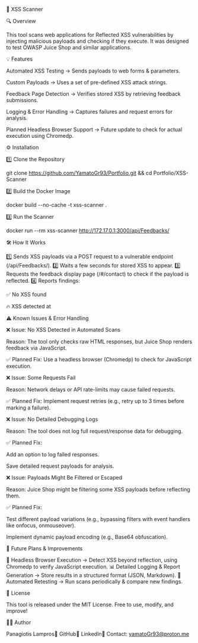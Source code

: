 📌 XSS Scanner

🔍 Overview

This tool scans web applications for Reflected XSS vulnerabilities by injecting malicious payloads and checking if they execute. It was designed to test OWASP Juice Shop and similar applications.

💡 Features

Automated XSS Testing → Sends payloads to web forms & parameters.

Custom Payloads → Uses a set of pre-defined XSS attack strings.

Feedback Page Detection → Verifies stored XSS by retrieving feedback submissions.

Logging & Error Handling → Captures failures and request errors for analysis.

Planned Headless Browser Support → Future update to check for actual execution using Chromedp.

⚙️ Installation

1️⃣ Clone the Repository

git clone https://github.com/YamatoGr93/Portfolio.git && cd Portfolio/XSS-Scanner

2️⃣ Build the Docker Image

docker build --no-cache -t xss-scanner .

3️⃣ Run the Scanner

docker run --rm xss-scanner http://172.17.0.1:3000/api/Feedbacks/

🛠️ How It Works

1️⃣ Sends XSS payloads via a POST request to a vulnerable endpoint (/api/Feedbacks/).
2️⃣ Waits a few seconds for stored XSS to appear.
3️⃣ Requests the feedback display page (/#/contact) to check if the payload is reflected.
4️⃣ Reports findings:

✅ No XSS found

🔥 XSS detected at <URL>

⚠️ Known Issues & Error Handling

❌ Issue: No XSS Detected in Automated Scans

Reason: The tool only checks raw HTML responses, but Juice Shop renders feedback via JavaScript.

✅ Planned Fix: Use a headless browser (Chromedp) to check for JavaScript execution.

❌ Issue: Some Requests Fail

Reason: Network delays or API rate-limits may cause failed requests.

✅ Planned Fix: Implement request retries (e.g., retry up to 3 times before marking a failure).

❌ Issue: No Detailed Debugging Logs

Reason: The tool does not log full request/response data for debugging.

✅ Planned Fix:

Add an option to log failed responses.

Save detailed request payloads for analysis.

❌ Issue: Payloads Might Be Filtered or Escaped

Reason: Juice Shop might be filtering some XSS payloads before reflecting them.

✅ Planned Fix:

Test different payload variations (e.g., bypassing filters with event handlers like onfocus, onmouseover).

Implement dynamic payload encoding (e.g., Base64 obfuscation).

📌 Future Plans & Improvements

🚀 Headless Browser Execution → Detect XSS beyond reflection, using Chromedp to verify JavaScript execution.
📊 Detailed Logging & Report Generation → Store results in a structured format (JSON, Markdown).
🔄 Automated Retesting → Run scans periodically & compare new findings.

📜 License

This tool is released under the MIT License. Free to use, modify, and improve!

👨‍💻 Author

Panagiotis Lampros🔗 GitHub🔗 LinkedIn📧 Contact: yamatoGr93@proton.me


